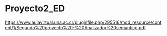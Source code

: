 # Proyecto2_ED
https://www.aulavirtual.una.ac.cr/pluginfile.php/295516/mod_resource/content/1/Segundo%20proyecto%20-%20Analizador%20semantico.pdf
